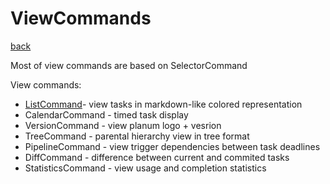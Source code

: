# ViewCommands
[back](../ConcreteCommands.md)

Most of view commands are based on SelectorCommand

View commands:
- [ListCommand](./ListCommand/ListCommand.md)- view tasks in markdown-like colored representation
- CalendarCommand - timed task display
- VersionCommand - view planum logo + vesrion
- TreeCommand - parental hierarchy view in tree format
- PipelineCommand - view trigger dependencies between task deadlines
- DiffCommand - difference between current and commited tasks
- StatisticsCommand - view usage and completion statistics
